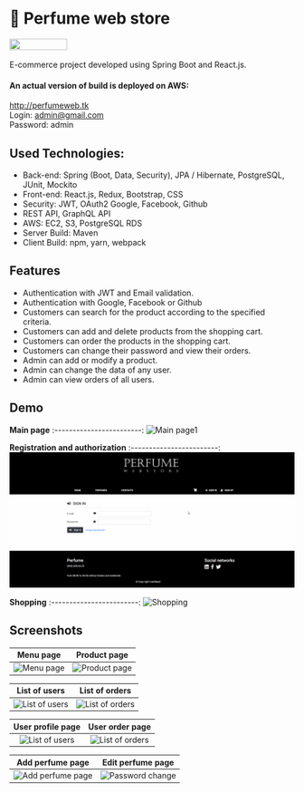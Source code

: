 # :hibiscus: Perfume web store

<a href="http://perfumeweb.tk/">
    <img src="https://i.ibb.co/6YNPHCd/LOGO3.jpg" width="45%" height="45%">
</a>

E-commerce project developed using Spring Boot and React.js.<br>

#### An actual version of build is deployed on AWS:
http://perfumeweb.tk <br>
Login: admin@gmail.com <br> 
Password: admin

## Used Technologies:

* Back-end: Spring (Boot, Data, Security), JPA / Hibernate, PostgreSQL, JUnit, Mockito
* Front-end: React.js, Redux, Bootstrap, CSS
* Security: JWT, OAuth2 Google, Facebook, Github
* REST API, GraphQL API
* AWS: EC2, S3, PostgreSQL RDS
* Server Build: Maven
* Client Build: npm, yarn, webpack

## Features

* Authentication with JWT and Email validation.
* Authentication with Google, Facebook or Github
* Customers can search for the product according to the specified criteria.
* Customers can add and delete products from the shopping cart.
* Customers can order the products in the shopping cart.
* Customers can change their password and view their orders.
* Admin can add or modify a product.
* Admin can change the data of any user.
* Admin can view orders of all users.

## Demo

**Main page**
:------------------------:
![Main page1](gif/1_Home.gif)

**Registration and authorization**
:------------------------:
![R&A](gif/2_Reg.gif)

**Shopping**
:------------------------:
![Shopping](gif/3_Shopping.gif)

## Screenshots

Menu page  |  Product page
:------------------------:|:-------------------------:
![Menu page](https://i.ibb.co/tCXNx2b/0-menu-page.png)  |  ![Product page](https://i.ibb.co/wp7PHrP/1-product-page.png)

List of users  |  List of orders
:------------------------:|:-------------------------:
![List of users](https://i.ibb.co/T88cFZt/all-users.jpg)  |  ![List of orders](https://i.ibb.co/4f7F0hk/all-orders.jpg)

User profile page  |  User order page
:------------------------:|:-------------------------:
![List of users](https://i.ibb.co/KDF3FZX/user-page.jpg)  |  ![List of orders](https://i.ibb.co/rkbDMB9/order-page.jpg)

Add perfume page  |  Edit perfume page
:------------------------:|:-------------------------:
![Add perfume page](https://i.ibb.co/KGKhJxR/add-perfume.jpg)  |  ![Password change](https://i.ibb.co/cTddspr/edit-perfume.jpg)


















